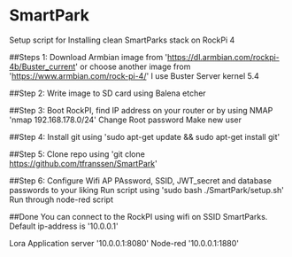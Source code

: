# SmartPark

Setup script for Installing clean SmartParks stack on RockPi 4

##Steps 1: 
Download Armbian image from 'https://dl.armbian.com/rockpi-4b/Buster_current' or choose another image from 'https://www.armbian.com/rock-pi-4/' 
I use Buster Server kernel 5.4

##Step 2:
Write image to SD card using Balena etcher

##Step 3:
Boot RockPI, find IP address on your router or by using NMAP 'nmap 192.168.178.0/24'
Change Root password
Make new user

##Step 4:
Install git using 'sudo apt-get update && sudo apt-get install git'

##Step 5:
Clone repo using 'git clone https://github.com/tfranssen/SmartPark' 

##Step 6: 
Configure Wifi AP PAssword, SSID, JWT_secret and database passwords to your liking
Run script using 'sudo bash ./SmartPark/setup.sh' 
Run through node-red script

##Done
You can connect to the RockPI using wifi on SSID SmartParks.
Default ip-address is '10.0.0.1'

Lora Application server '10.0.0.1:8080'
Node-red '10.0.0.1:1880'
